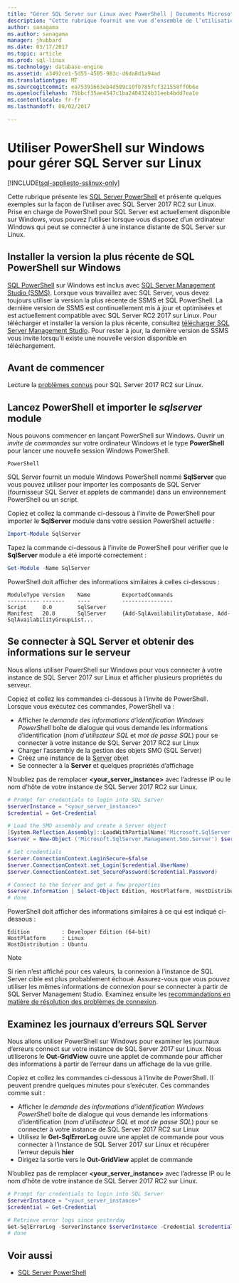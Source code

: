 ```yaml
---
title: "Gérer SQL Server sur Linux avec PowerShell | Documents Microsoft"
description: "Cette rubrique fournit une vue d’ensemble de l’utilisation de PowerShell sur Windows avec SQL Server sur Linux."
author: sanagama
ms.author: sanagama
manager: jhubbard
ms.date: 03/17/2017
ms.topic: article
ms.prod: sql-linux
ms.technology: database-engine
ms.assetid: a3492ce1-5d55-4505-983c-d6da8d1a94ad
ms.translationtype: MT
ms.sourcegitcommit: ea75391663eb4d509c10fb785fcf321558ff0b6e
ms.openlocfilehash: 75bbcf35ae4547c1ba2404324b31eeb4bdd7ea1e
ms.contentlocale: fr-fr
ms.lasthandoff: 08/02/2017

---
```

# <a name="use-powershell-on-windows-to-manage-sql-server-on-linux"></a>Utiliser PowerShell sur Windows pour gérer SQL Server sur Linux

[!INCLUDE[tsql-appliesto-sslinux-only](../includes/tsql-appliesto-sslinux-only.md)]

Cette rubrique présente les [SQL Server PowerShell](https://msdn.microsoft.com/en-us/library/mt740629.aspx) et présente quelques exemples sur la façon de l’utiliser avec SQL Server 2017 RC2 sur Linux. Prise en charge de PowerShell pour SQL Server est actuellement disponible sur Windows, vous pouvez l’utiliser lorsque vous disposez d’un ordinateur Windows qui peut se connecter à une instance distante de SQL Server sur Linux.

## <a name="install-the-newest-version-of-sql-powershell-on-windows"></a>Installer la version la plus récente de SQL PowerShell sur Windows

[SQL PowerShell](https://msdn.microsoft.com/en-us/library/mt740629.aspx) sur Windows est inclus avec [SQL Server Management Studio (SSMS)](https://msdn.microsoft.com/en-us/library/hh213248.aspx). Lorsque vous travaillez avec SQL Server, vous devez toujours utiliser la version la plus récente de SSMS et SQL PowerShell. La dernière version de SSMS est continuellement mis à jour et optimisées et est actuellement compatible avec SQL Server RC2 2017 sur Linux. Pour télécharger et installer la version la plus récente, consultez [télécharger SQL Server Management Studio](https://msdn.microsoft.com/library/mt238290.aspx). Pour rester à jour, la dernière version de SSMS vous invite lorsqu’il existe une nouvelle version disponible en téléchargement. 

## <a name="before-you-begin"></a>Avant de commencer

Lecture la [problèmes connus](sql-server-linux-release-notes.md) pour SQL Server 2017 RC2 sur Linux.

## <a name="launch-powershell-and-import-the-sqlserver-module"></a>Lancez PowerShell et importer le *sqlserver* module

Nous pouvons commencer en lançant PowerShell sur Windows. Ouvrir un *invite de commandes* sur votre ordinateur Windows et le type **PowerShell** pour lancer une nouvelle session Windows PowerShell.

```
PowerShell
```

SQL Server fournit un module Windows PowerShell nommé **SqlServer** que vous pouvez utiliser pour importer les composants de SQL Server (fournisseur SQL Server et applets de commande) dans un environnement PowerShell ou un script.

Copiez et collez la commande ci-dessous à l’invite de PowerShell pour importer le **SqlServer** module dans votre session PowerShell actuelle :

```powershell
Import-Module SqlServer
```

Tapez la commande ci-dessous à l’invite de PowerShell pour vérifier que le **SqlServer** module a été importé correctement :

```powershell
Get-Module -Name SqlServer
```

PowerShell doit afficher des informations similaires à celles ci-dessous :

```
ModuleType Version    Name          ExportedCommands
---------- -------    ----          ----------------
Script     0.0        SqlServer
Manifest   20.0       SqlServer     {Add-SqlAvailabilityDatabase, Add-SqlAvailabilityGroupList...
```

## <a name="connect-to-sql-server-and-get-server-information"></a>Se connecter à SQL Server et obtenir des informations sur le serveur

Nous allons utiliser PowerShell sur Windows pour vous connecter à votre instance de SQL Server 2017 sur Linux et afficher plusieurs propriétés du serveur.

Copiez et collez les commandes ci-dessous à l’invite de PowerShell. Lorsque vous exécutez ces commandes, PowerShell va :
- Afficher le *demande des informations d’identification Windows PowerShell* boîte de dialogue qui vous demande les informations d’identification (*nom d’utilisateur SQL* et *mot de passe SQL*) pour se connecter à votre instance de SQL Server 2017 RC2 sur Linux
- Charger l’assembly de la gestion des objets SMO (SQL Server)
- Créez une instance de la [Server](https://msdn.microsoft.com/en-us/library/microsoft.sqlserver.management.smo.server.aspx) objet
- Se connecter à la **Server** et quelques propriétés d’affichage

N’oubliez pas de remplacer  **\<your_server_instance\>**  avec l’adresse IP ou le nom d’hôte de votre instance de SQL Server 2017 RC2 sur Linux.

```powershell
# Prompt for credentials to login into SQL Server
$serverInstance = "<your_server_instance>"
$credential = Get-Credential

# Load the SMO assembly and create a Server object
[System.Reflection.Assembly]::LoadWithPartialName('Microsoft.SqlServer.SMO') | out-null
$server = New-Object ('Microsoft.SqlServer.Management.Smo.Server') $serverInstance

# Set credentials
$server.ConnectionContext.LoginSecure=$false
$server.ConnectionContext.set_Login($credential.UserName)
$server.ConnectionContext.set_SecurePassword($credential.Password)

# Connect to the Server and get a few properties
$server.Information | Select-Object Edition, HostPlatform, HostDistribution | Format-List
# done
```

PowerShell doit afficher des informations similaires à ce qui est indiqué ci-dessous :

```
Edition          : Developer Edition (64-bit)
HostPlatform     : Linux
HostDistribution : Ubuntu
```
> [!NOTE]
> Si rien n’est affiché pour ces valeurs, la connexion à l’instance de SQL Server cible est plus probablement échoué. Assurez-vous que vous pouvez utiliser les mêmes informations de connexion pour se connecter à partir de SQL Server Management Studio. Examinez ensuite les [recommandations en matière de résolution des problèmes de connexion](sql-server-linux-troubleshooting-guide.md#connection).

## <a name="examine-sql-server-error-logs"></a>Examinez les journaux d’erreurs SQL Server

Nous allons utiliser PowerShell sur Windows pour examiner les journaux d’erreurs connect sur votre instance de SQL Server 2017 sur Linux. Nous utiliserons le **Out-GridView** ouvre une applet de commande pour afficher des informations à partir de l’erreur dans un affichage de la vue grille.

Copiez et collez les commandes ci-dessous à l’invite de PowerShell. Il peuvent prendre quelques minutes pour s’exécuter. Ces commandes comme suit :
- Afficher le *demande des informations d’identification Windows PowerShell* boîte de dialogue qui vous demande les informations d’identification (*nom d’utilisateur SQL* et *mot de passe SQL*) pour se connecter à votre instance de SQL Server 2017 RC2 sur Linux
- Utilisez le **Get-SqlErrorLog** ouvre une applet de commande pour vous connecter à l’instance de SQL Server 2017 sur Linux et récupérer l’erreur depuis **hier**
- Dirigez la sortie vers le **Out-GridView** applet de commande

N’oubliez pas de remplacer  **\<your_server_instance\>**  avec l’adresse IP ou le nom d’hôte de votre instance de SQL Server 2017 RC2 sur Linux.

```powershell
# Prompt for credentials to login into SQL Server
$serverInstance = "<your_server_instance>"
$credential = Get-Credential

# Retrieve error logs since yesterday
Get-SqlErrorLog -ServerInstance $serverInstance -Credential $credential -Since Yesterday | Out-GridView
# done
```
## <a name="see-also"></a>Voir aussi
- [SQL Server PowerShell](https://msdn.microsoft.com/en-us/library/hh245198.aspx)

